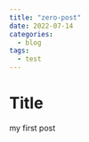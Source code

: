 ```yaml
---
title: "zero-post"
date: 2022-07-14
categories:
  - blog
tags:
  - test
---
```


# Title
my first post
